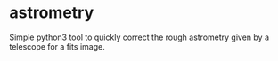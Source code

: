 # astrometry
Simple python3 tool to quickly correct the rough astrometry given by a telescope for a fits image.
